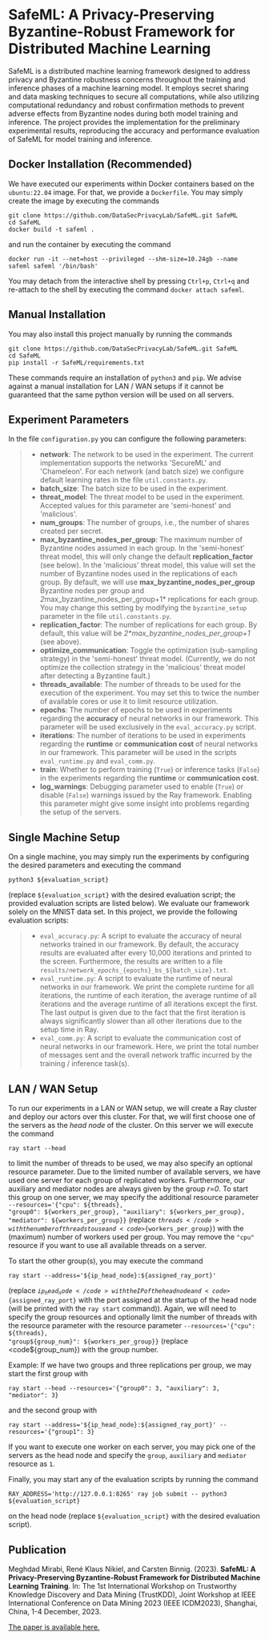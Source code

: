 # SafeML: A Privacy-Preserving Byzantine-Robust Framework for Distributed Machine Learning

SafeML is a distributed machine learning framework designed to address privacy and Byzantine robustness concerns throughout the training and inference phases of a machine learning model. It employs secret sharing and data masking techniques to secure all computations, while also utilizing computational redundancy and robust confirmation methods to prevent adverse effects from Byzantine nodes during both model training and inference. The project provides the implementation for the preliminary experimental results, reproducing the accuracy and performance evaluation of SafeML for model training and inference.

## Docker Installation (Recommended)

We have executed our experiments within Docker containers based on the <code>ubuntu:22.04</code> image. For that, we 
provide a <code>Dockerfile</code>. You may simply create the image by executing the commands

```
git clone https://github.com/DataSecPrivacyLab/SafeML.git SafeML
cd SafeML
docker build -t safeml .
```

and run the container by executing the command

```
docker run -it --net=host --privileged --shm-size=10.24gb --name safeml safeml '/bin/bash'
```

You may detach from the interactive shell by pressing <code>Ctrl+p</code>, <code>Ctrl+q</code> and re-attach to the shell 
by executing the command <code>docker attach safeml</code>.

## Manual Installation

You may also install this project manually by running the commands

```
git clone https://github.com/DataSecPrivacyLab/SafeML.git SafeML
cd SafeML
pip install -r SafeML/requirements.txt
```

These commands require an installation of <code>python3</code> and <code>pip</code>. We advise against a manual installation
for LAN / WAN setups if it cannot be guaranteed that the same python version will be used on all servers. 

## Experiment Parameters

In the file <code>configuration.py</code> you can configure the following parameters:

> - **network**: The network to be used in the experiment. The current implementation supports the networks 'SecureML'
    and 'Chameleon'. For each network (and batch size) we configure default learning rates in the file <code>util.constants.py</code>.
> - **batch_size**: The batch size to be used in the experiment.
> - **threat_model**: The threat model to be used in the experiment. Accepted values for this parameter are 'semi-honest'
    and 'malicious'.
> - **num_groups**: The number of groups, i.e., the number of shares created per secret.
> - **max_byzantine_nodes_per_group**: The maximum number of Byzantine nodes assumed in each group. In the 'semi-honest'
    threat model, this will only change the default **replication_factor** (see below). In the 'malicious' threat model, 
    this value will set the number of Byzantine nodes used in the replications of each group. By default, we will use 
    **max_byzantine_nodes_per_group** Byzantine nodes per group and *2*max_byzantine_nodes_per_group+1* replications 
    for each group. You may change this setting by modifying the <code>byzantine_setup</code> parameter in the file 
    <code>util.constants.py</code>.
> - **replication_factor**: The number of replications for each group. By default, this value will be *2\*max_byzantine_nodes_per_group+1*
    (see above).
> - **optimize_communication**: Toggle the optimization (sub-sampling strategy) in the 'semi-honest' threat model. (Currently,
    we do not optimize the collection strategy in the 'malicious' threat model after detecting a Byzantine fault.)
> - **threads_available**: The number of threads to be used for the execution of the experiment. You may set this to twice
    the number of available cores or use it to limit resource utilization.  
> - **epochs**: The number of epochs to be used in experiments regarding the **accuracy** of neural networks in our framework.
    This parameter will be used exclusively in the <code>eval_accuracy.py</code> script.
> - **iterations**: The number of iterations to be used in experiments regarding the **runtime** or **communication cost**
    of neural networks in our framework. This parameter will be used in the scripts <code>eval_runtime.py</code> and 
    <code>eval_comm.py</code>.
> - **train**: Whether to perform training (<code>True</code>) or inference tasks (<code>False</code>) in the experiments
    regarding the **runtime** or **communication cost**.
> - **log_warnings**: Debugging parameter used to enable (<code>True</code>) or disable (<code>False</code>) warnings issued 
    by the Ray framework. Enabling this parameter might give some insight into problems regarding the setup of the servers. 

## Single Machine Setup

On a single machine, you may simply run the experiments by configuring the desired parameters and executing the command

```
python3 ${evaluation_script}
```

(replace <code>${evaluation_script}</code> with the desired evaluation script; the provided evaluation scripts are listed below). We 
evaluate our framework solely on the MNIST data set. In this project, we provide the following evaluation scripts:

> - <code>eval_accuracy.py</code>: A script to evaluate the accuracy of neural networks trained in our framework. By default,
    the accuracy results are evaluated after every 10,000 iterations and printed to the screen. Furthermore, the results 
    are written to a file <code>results/${network}\_epochs\_${epochs}\_bs_${batch_size}.txt</code>.
> - <code>eval_runtime.py</code>: A script to evaluate the runtime of neural networks in our framework. We print the complete
    runtime for all iterations, the runtime of each iteration, the average runtime of all iterations and the average runtime
    of all iterations except the first. The last output is given due to the fact that the first iteration is always significantly
    slower than all other iterations due to the setup time in Ray.
> - <code>eval_comm.py</code>: A script to evaluate the communication cost of neural networks in our framework. Here, we
    print the total number of messages sent and the overall network traffic incurred by the training / inference task(s).

## LAN / WAN Setup

To run our experiments in a LAN or WAN setup, we will create a Ray cluster and deploy our actors over this cluster. For 
that, we will first choose one of the servers as the *head node* of the cluster. On this server we will execute the command

```
ray start --head
```

to limit the number of threads to be used, we may also specify an optional resource parameter. Due to  the limited number 
of available servers, we have used one server for each group of replicated workers. Furthermore, our auxiliary and mediator
nodes are always given by the group *r=0*. To start this group on one server, we may specify the additional resource parameter
<code>--resources='{"cpu": ${threads}, "group0": ${workers_per_group}, "auxiliary": ${workers_per_group}, "mediator": ${workers_per_group}}</code> 
(replace <code>${threads}</code> with the number of threads to use and <code>${workers_per_group}</code>) with the (maximum)
number of workers used per group. You may remove the <code>"cpu"</code> resource if you want to use all available threads on
a server.

To start the other group(s), you may execute the command

```
ray start --address='${ip_head_node}:${assigned_ray_port}'
```

(replace <code>${ip_head_node}</code> with the IP of the head node and <code>${assigned_ray_port}</code> with the port
assigned at the startup of the head node (will be printed with the <code>ray start</code> command)). Again, we will need
to specify the group resources and optionally limit the number of threads with the resource parameter with the resource 
parameter 
<code>--resources='{"cpu": ${threads}, "group${group_num}": ${workers_per_group}}</code> (replace <code${group_num}</code>)
with the group number.

Example: If we have two groups and three replications per group, we may start the first group with

```
ray start --head --resources='{"group0": 3, "auxiliary": 3, "mediator": 3}
```

and the second group with 

```
ray start --address='${ip_head_node}:${assigned_ray_port}' --resources='{"group1": 3}
```

If you want to execute one worker on each server, you may pick one of the servers as the head node and specify the 
<code>group</code>, <code>auxiliary</code> and <code>mediator</code> resource as <code>1</code>.

Finally, you may start any of the evaluation scripts by running the command

```
RAY_ADDRESS='http://127.0.0.1:8265' ray job submit -- python3 ${evaluation_script}
```

on the head node (replace <code>${evaluation_script}</code> with the desired evaluation script).

## Publication ##

Meghdad Mirabi, René Klaus Nikiel, and Carsten Binnig. (2023). **SafeML: A Privacy-Preserving Byzantine-Robust Framework for Distributed Machine Learning Training**. In: The 1st International Workshop on Trustworthy Knowledge Discovery and Data Mining (TrustKDD), Joint Workshop at IEEE International Conference on Data Mining 2023 (IEEE ICDM2023), Shanghai, China, 1-4 December, 2023.
<p dir="auto"><a href="https://ieeexplore.ieee.org/abstract/document/10411615">The paper is available here.</a></p>
